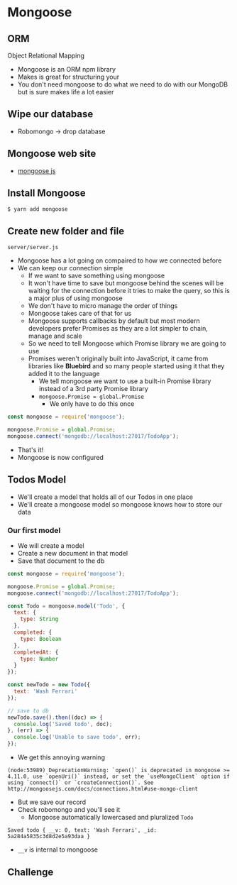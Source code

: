 # Mongoose
## ORM
Object Relational Mapping
* Mongoose is an ORM npm library
* Makes is great for structuring your 
* You don't need mongoose to do what we need to do with our MongoDB but is sure makes life a lot easier

## Wipe our database
* Robomongo -> drop database

## Mongoose web site
* [mongoose js](http://mongoosejs.com/)

## Install Mongoose
`$ yarn add mongoose`

## Create new folder and file
`server/server.js`

* Mongoose has a lot going on compaired to how we connected before
* We can keep our connection simple
    - If we want to save something using mongoose
    - It won't have time to save but mongoose behind the scenes will be waiting for the connection before it tries to make the query, so this is a major plus of using mongoose
    - We don't have to micro manage the order of things
    - Mongoose takes care of that for us
    - Mongoose supports callbacks by default but most modern developers prefer Promises as they are a lot simpler to chain, manage and scale
    - So we need to tell Mongoose which Promise library we are going to use
    - Promises weren't originally built into JavaScript, it came from libraries like **Bluebird** and so many people started using it that they added it to the language
        + We tell mongoose we want to use a built-in Promise library instead of a 3rd party Promise library
        + `mongoose.Promise = global.Promise`
            * We only have to do this once

```js
const mongoose = require('mongoose');

mongoose.Promise = global.Promise;
mongoose.connect('mongodb://localhost:27017/TodoApp');
```

* That's it!
* Mongoose is now configured

## Todos Model
* We'll create a model that holds all of our Todos in one place
* We'll create a mongoose model so mongoose knows how to store our data

### Our first model
* We will create a model
* Create a new document in that model
* Save that document to the db

```js
const mongoose = require('mongoose');

mongoose.Promise = global.Promise;
mongoose.connect('mongodb://localhost:27017/TodoApp');

const Todo = mongoose.model('Todo', {
  text: {
    type: String
  },
  completed: {
    type: Boolean
  },
  completedAt: {
    type: Number
  }
});

const newTodo = new Todo({
  text: 'Wash Ferrari'
});

// save to db
newTodo.save().then((doc) => {
  console.log('Saved todo', doc);
}, (err) => {
  console.log('Unable to save todo', err);
});
```

* We get this annoying warning

```
(node:53989) DeprecationWarning: `open()` is deprecated in mongoose >= 4.11.0, use `openUri()` instead, or set the `useMongoClient` option if using `connect()` or `createConnection()`. See http://mongoosejs.com/docs/connections.html#use-mongo-client
```

* But we save our record
* Check robomongo and you'll see it
    - Mongoose automatically lowercased and pluralized `Todo`

`Saved todo { __v: 0, text: 'Wash Ferrari', _id: 5a284a5835c3d8d2e5a93daa }`

* `__v` is internal to mongoose

## Challenge
